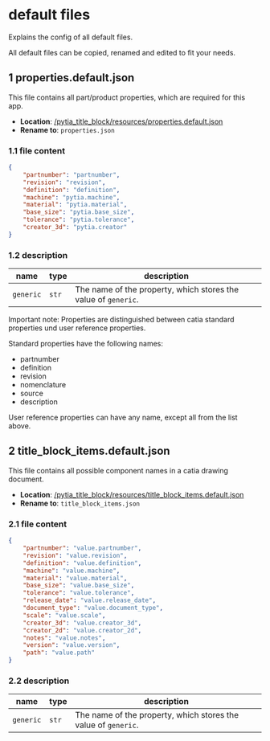 # default files

Explains the config of all default files.

All default files can be copied, renamed and edited to fit your needs.

## 1 properties.default.json

This file contains all part/product properties, which are required for this app.

- **Location**: [/pytia_title_block/resources/properties.default.json](../pytia_title_block/resources/properties.default.json)
- **Rename to**: `properties.json`

### 1.1 file content

```json
{
    "partnumber": "partnumber",
    "revision": "revision",
    "definition": "definition",
    "machine": "pytia.machine",
    "material": "pytia.material",
    "base_size": "pytia.base_size",
    "tolerance": "pytia.tolerance",
    "creator_3d": "pytia.creator"
}
```

### 1.2 description

name | type | description
--- | --- | ---
`generic` | `str` | The name of the property, which stores the value of `generic`.

Important note: Properties are distinguished between catia standard properties und user reference properties.

Standard properties have the following names:

- partnumber
- definition
- revision
- nomenclature
- source
- description

User reference properties can have any name, except all from the list above.

## 2 title_block_items.default.json

This file contains all possible component names in a catia drawing document.

- **Location**: [/pytia_title_block/resources/title_block_items.default.json](../pytia_title_block/resources/title_block_items.default.json)
- **Rename to**: `title_block_items.json`

### 2.1 file content

```json
{
    "partnumber": "value.partnumber",
    "revision": "value.revision",
    "definition": "value.definition",
    "machine": "value.machine",
    "material": "value.material",
    "base_size": "value.base_size",
    "tolerance": "value.tolerance",
    "release_date": "value.release_date",
    "document_type": "value.document_type",
    "scale": "value.scale",
    "creator_3d": "value.creator_3d",
    "creator_2d": "value.creator_2d",
    "notes": "value.notes",
    "version": "value.version",
    "path": "value.path"
}
```

### 2.2 description

name | type | description
--- | --- | ---
`generic` | `str` | The name of the property, which stores the value of `generic`.
